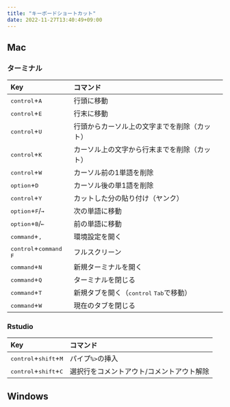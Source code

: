 ```yaml
---
title: "キーボードショートカット"
date: 2022-11-27T13:40:49+09:00
---
```


## Mac
### ターミナル
| Key | コマンド |
|:---|:---|
|<kbd>control</kbd>+<kbd>A</kbd> |行頭に移動 |
|<kbd>control</kbd>+<kbd>E</kbd> |行末に移動 |
|<kbd>control</kbd>+<kbd>U</kbd> |行頭からカーソル上の文字までを削除（カット）|
|<kbd>control</kbd>+<kbd>K</kbd> |カーソル上の文字から行末までを削除（カット）|
|<kbd>control</kbd>+<kbd>W</kbd> |カーソル前の1単語を削除|
|<kbd>option</kbd>+<kbd>D</kbd>|カーソル後の単1語を削除|
|<kbd>control</kbd>+<kbd>Y</kbd> |カットした分の貼り付け（ヤンク）|
|<kbd>option</kbd>+<kbd>F</kbd>/<kbd>→</kbd>|次の単語に移動 |
|<kbd>option</kbd>+<kbd>B</kbd>/<kbd>←</kbd>|前の単語に移動 | 
|<kbd>command</kbd>+<kbd>,</kbd>|環境設定を開く |
|<kbd>control</kbd>+<kbd>command</kbd> <kbd>F</kbd>|フルスクリーン |
|<kbd>command</kbd>+<kbd>N</kbd>|新規ターミナルを開く |
|<kbd>command</kbd>+<kbd>Q</kbd>|ターミナルを閉じる |
|<kbd>command</kbd>+<kbd>T</kbd>|新規タブを開く（<kbd>control</kbd> <kbd>Tab</kbd>で移動） |
|<kbd>command</kbd>+<kbd>W</kbd>|現在のタブを閉じる |

### Rstudio
| Key | コマンド |
|:---|:---|
|<kbd>control</kbd>+<kbd>shift</kbd>+<kbd>M</kbd> |パイプ`%>`の挿入 |
|<kbd>control</kbd>+<kbd>shift</kbd>+<kbd>C</kbd> |選択行をコメントアウト/コメントアウト解除 |


## Windows
